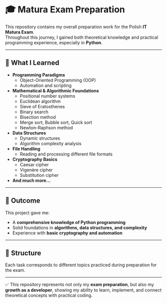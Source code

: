 # 🎓 Matura Exam Preparation

This repository contains my overall preparation work for the Polish **IT Matura Exam**.  
Throughout this journey, I gained both theoretical knowledge and practical programming experience, especially in **Python**.

---

## 📌 What I Learned

- **Programming Paradigms**
  - Object-Oriented Programming (OOP)
  - Automation and scripting
- **Mathematical & Algorithmic Foundations**
  - Positional number systems
  - Euclidean algorithm
  - Sieve of Eratosthenes
  - Binary search
  - Bisection method
  - Merge sort, Bubble sort, Quick sort
  - Newton–Raphson method
- **Data Structures**
  - Dynamic structures
  - Algorithm complexity analysis
- **File Handling**
  - Reading and processing different file formats
- **Cryptography Basics**
  - Caesar cipher
  - Vigenère cipher
  - Substitution cipher
- **And much more...**

---

## 🚀 Outcome

This project gave me:
- A **comprehensive knowledge of Python programming**  
- Solid foundations in **algorithms, data structures, and complexity**  
- Experience with **basic cryptography and automation**  

---

## 📂 Structure

Each task corresponds to different topics practiced during preparation for the exam.

---

✅ This repository represents not only my **exam preparation**, but also my **growth as a developer**, showing my ability to learn, implement, and connect theoretical concepts with practical coding.
